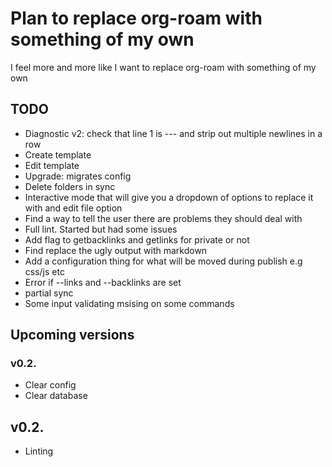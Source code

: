 # Plan to replace org-roam with something of my own
I feel more and more like I want to replace org-roam with something of my own

## TODO
- Diagnostic v2: check that line 1 is --- and strip out multiple newlines in a row
- Create template
- Edit template
- Upgrade: migrates config
- Delete folders in sync
- Interactive mode that will give you a dropdown of options to replace it with and edit file option
- Find a way to tell the user there are problems they should deal with
- Full lint. Started but had some issues
- Add flag to getbacklinks and getlinks for private or not
- Find replace the ugly output with markdown
- Add a configuration thing for what will be moved during publish e.g css/js etc
- Error if --links and --backlinks are set
- partial sync
- Some input validating msising on some commands

## Upcoming versions
### v0.2.
- Clear config
- Clear database

## v0.2.
- Linting

